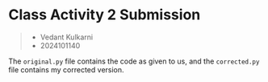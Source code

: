 # Class Activity 2 Submission

> - Vedant Kulkarni
> - 2024101140

The `original.py` file contains the code as given to us, and the `corrected.py` file contains my corrected version.
